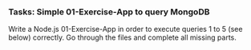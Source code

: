 ### Tasks: Simple 01-Exercise-App to query MongoDB
Write a Node.js 01-Exercise-App in order to execute queries 1 to 5 (see below) correctly.
Go through the files and complete all missing parts.
